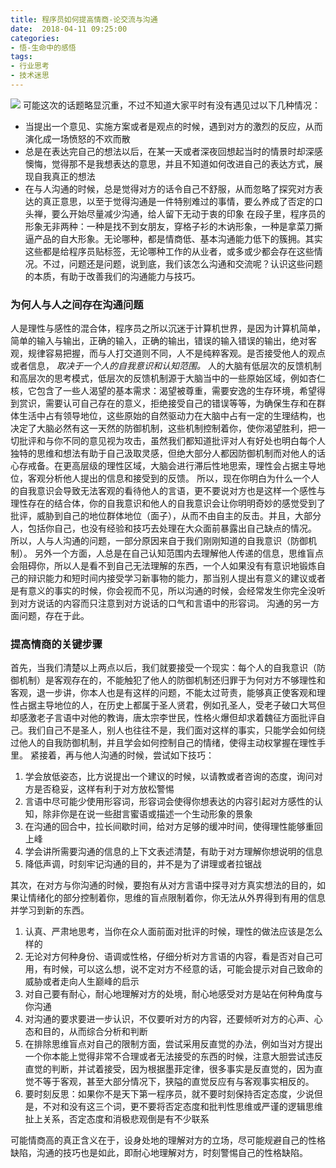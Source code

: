 ```yaml
---
title: 程序员如何提高情商-论交流与沟通
date:  2018-04-11 09:25:00
categories:
- 悟-生命中的感悟
tags:
- 行业思考
- 技术迷思
---
```


![](https://upload-images.jianshu.io/upload_images/24274-2943d01120831a52.jpg?imageMogr2/auto-orient/strip%7CimageView2/2/w/1240)
可能这次的话题略显沉重，不过不知道大家平时有没有遇见过以下几种情况：

- 当提出一个意见、实施方案或者是观点的时候，遇到对方的激烈的反应，从而演化成一场愤怒的不欢而散
- 总是在表达完自己的想法以后，在某一天或者深夜回想起当时的情景时却深感懊悔，觉得那不是我想表达的意思，并且不知道如何改进自己的表达方式，展现自我真正的想法
- 在与人沟通的时候，总是觉得对方的话令自己不舒服，从而忽略了探究对方表达的真正意思，以至于觉得沟通是一件特别难过的事情，要么养成了否定的口头禅，要么开始尽量减少沟通，给人留下无动于衷的印象
  在段子里，程序员的形象无非两种：一种是找不到女朋友，穿格子衫的木讷形象，一种是拿菜刀撕逼产品的自大形象。无论哪种，都是情商低、基本沟通能力低下的簇拥。其实这些都是给程序员贴标签，无论哪种工作的从业者，或多或少都会存在这些情况。不过，问题还是问题，说到底，我们该怎么沟通和交流呢？认识这些问题的本质，有助于改善我们的沟通能力与技巧。

### 为何人与人之间存在沟通问题

人是理性与感性的混合体，程序员之所以沉迷于计算机世界，是因为计算机简单，简单的输入与输出，正确的输入，正确的输出，错误的输入错误的输出，绝对客观，规律容易把握，而与人打交道则不同，人不是纯粹客观。是否接受他人的观点或者信息， _取决于一个人的自我意识和认知范围。_
人的大脑有低层次的反馈机制和高层次的思考模式，低层次的反馈机制源于大脑当中的一些原始区域，例如杏仁核，它包含了一些人渴望的基本需求：渴望被尊重，需要安逸的生存环境，希望得到赏识，需要认可自己存在的意义，拒绝接受自己的错误等等，为确保生存和在群体生活中占有领导地位，这些原始的自然驱动力在大脑中占有一定的生理结构，也决定了大脑必然有这一天然的防御机制，这些机制控制着你，使你渴望胜利，把一切批评和与你不同的意见视为攻击，虽然我们都知道批评对人有好处也明白每个人独特的思维和想法有助于自己汲取灵感，但绝大部分人都因防御机制而对他人的话心存戒备。在更高层级的理性区域，大脑会进行滞后性地思索，理性会占据主导地位，客观分析他人提出的信息和接受到的反馈。
所以，现在你明白为什么一个人的自我意识会导致无法客观的看待他人的言语，更不要说对方也是这样一个感性与理性存在的结合体，你的自我意识和他人的自我意识会让你明明奇妙的感觉受到了批评，威胁到自己的地位群体地位（面子），从而不由自主的反击。并且，大部分人，包括你自己，也没有经验和技巧去处理在大众面前暴露出自己缺点的情况。
所以，人与人沟通的问题，一部分原因来自于我们刚刚知道的自我意识（防御机制）。
另外一个方面，人总是在自己认知范围内去理解他人传递的信息，思维盲点会阻碍你，所以人是看不到自己无法理解的东西，一个人如果没有有意识地锻炼自己的辩识能力和短时间内接受学习新事物的能力，那当别人提出有意义的建议或者是有意义的事实的时候，你会视而不见，所以沟通的时候，会经常发生你完全没听到对方说话的内容而只注意到对方说话的口气和言语中的形容词。
沟通的另一方面问题，存在于此。

### 提高情商的关键步骤

首先，当我们清楚以上两点以后，我们就要接受一个现实：每个人的自我意识（防御机制）是客观存在的，不能触犯了他人的防御机制还归罪于为何对方不够理性和客观，退一步讲，你本人也是有这样的问题，不能太过苛责，能够真正使客观和理性占据主导地位的人，在历史上都属于圣人贤君，例如孔圣人，受老子破口大骂但却感激老子言语中对他的教诲，唐太宗李世民，性格火爆但却求着魏征方面批评自己。我们自己不是圣人，别人也往往不是，我们面对这样的事实，只能学会如何绕过他人的自我防御机制，并且学会如何控制自己的情绪，使得主动权掌握在理性手里。
紧接着，再与他人沟通的时候，尝试如下技巧：

1.  学会放低姿态，比方说提出一个建议的时候，以请教或者咨询的态度，询问对方是否稳妥，这样有利于对方放松警惕
2.  言语中尽可能少使用形容词，形容词会使得你想表达的内容引起对方感性的认知，除非你是在说一些甜言蜜语或描述一个生动形象的景象
3.  在沟通的回合中，拉长间歇时间，给对方足够的缓冲时间，使得理性能够重回上峰
4.  学会讲所需要沟通的信息的上下文表述清楚，有助于对方理解你想说明的信息
5.  降低声调，时刻牢记沟通的目的，并不是为了讲理或者拉锯战

其次，在对方与你沟通的时候，要抱有从对方言语中探寻对方真实想法的目的，如果让情绪化的部分控制着你，思维的盲点限制着你，你无法从外界得到有用的信息并学习到新的东西。

1.  认真、严肃地思考，当你在众人面前面对批评的时候，理性的做法应该是怎么样的
2.  无论对方何种身份、语调或性格，仔细分析对方言语的内容，看是否对自己可用，有时候，可以这么想，说不定对方不经意的话，可能会提示对自己致命的威胁或者走向人生巅峰的启示
3.  对自己要有耐心，耐心地理解对方的处境，耐心地感受对方是站在何种角度与你沟通
4.  对沟通的要求要进一步认识，不仅要听对方的内容，还要倾听对方的心声、心态和目的，从而综合分析和判断
5.  在排除思维盲点对自己的限制方面，尝试采用反直觉的办法，例如当对方提出一个你本能上觉得非常不合理或者无法接受的东西的时候，注意大胆尝试违反直觉的判断，并试着接受，因为根据墨菲定律，很多事实是反直觉的，因为直觉不等于客观，甚至大部分情况下，狭隘的直觉反应有与客观事实相反的。
6.  要时刻反思：如果你不是天下第一程序员，就不要时刻保持否定态度，少说但是，不对和没有这三个词，更不要将否定态度和批判性思维或严谨的逻辑思维扯上关系，否定态度和消极悲观倒是有不少联系

可能情商高的真正含义在于，设身处地的理解对方的立场，尽可能规避自己的性格缺陷，沟通的技巧也是如此，即耐心地理解对方，时刻警惕自己的性格缺陷。
